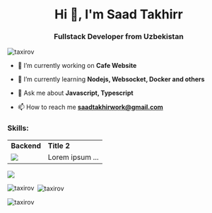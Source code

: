 

<h1 align="center">Hi 👋, I'm Saad Takhirr</h1>
<h3 align="center">Fullstack Developer from Uzbekistan</h3>
<p align="left"> <img src="https://komarev.com/ghpvc/?username=taxirov&label=Profile%20views&color=0e75b6&style=flat" alt="taxirov" /> </p>

- 🔭 I’m currently working on **Cafe Website**

- 🌱 I’m currently learning **Nodejs, Websocket, Docker and others**

- 💬 Ask me about **Javascript, Typescript**

- 📫 How to reach me **saadtakhirwork@gmail.com**


<p align="left">
</p>

<h3 align="left">Skills:</h3>
<table border="0">
 <tr>
    <td  border="0"><b>Backend</b></td>
    <td  border="0"><b>Title 2</b></td>
 </tr>
 <tr>
    <td  border="0">
     <a href="https://skillicons.dev">
      <img src="https://skillicons.dev/icons?i=git,kubernetes,docker,c,vim" />
     </a>
    </td>
    <td  border="0">Lorem ipsum ...</td>
 </tr>
</table>
<p align="left" s>
  <a href="https://skillicons.dev">
    <img src="https://skillicons.dev/icons?i=git,kubernetes,docker,c,vim" />
  </a>
</p>

<p><img align="left" src="https://github-readme-stats.vercel.app/api/top-langs?username=taxirov&show_icons=true&locale=en&layout=compact" alt="taxirov" /></p>

<p>&nbsp;<img align="center" src="https://github-readme-stats.vercel.app/api?username=taxirov&show_icons=true&locale=en" alt="taxirov" /></p><br?

<p><img align="center" src="https://github-readme-streak-stats.herokuapp.com/?user=taxirov&" alt="taxirov" /></p>
